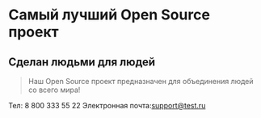 # Самый лучший Open Source проект

## Сделан людьми для людей

> Наш Open Source проект предназначен для объединения людей со всего мира!

Тел: 8 800 333 55 22
Электронная почта:support@test.ru


